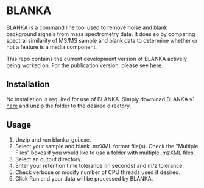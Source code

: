 # BLANKA

BLANKA is a command line tool used to remove noise and blank background signals from mass spectrometry data. It does so by comparing spectral similarity of MS/MS sample and blank data to determine whether or not a feature is a media component.

This repo contains the current development version of BLANKA actively being worked on. For the publication version, please see [here](https://github.com/gtluu/blanka).

## Installation
No installation is required for use of BLANKA. Simply download BLANKA v1 [here](https://mega.nz/file/b9hg2AxL#ii9cj1wb8HqZAho1MC1ZWA1cVDbdjEV-bZj9BRiWM8k) and unzip the folder to the desired directory.

## Usage
1. Unzip and run blanka_gui.exe.
2. Select your sample and blank .mzXML format file(s). Check the "Multiple Files" boxes if you would like to use a folder with multiple .mzXML files.
3. Select an output directory.
4. Enter your retention time tolerance (in seconds) and m/z tolerance.
5. Check verbose or modify number of CPU threads used if desired.
6. Click Run and your data will be processed by BLANKA.
